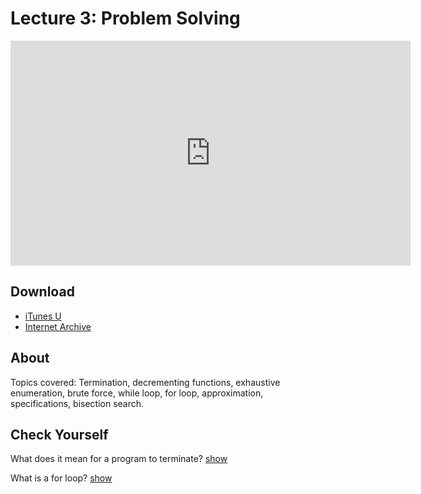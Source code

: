 # Lecture 3: Problem Solving

<iframe width="640" height="360" src="http://www.youtube.com/embed/ggxY20cXql8?feature=player_detailpage" frameborder="0" allowfullscreen></iframe>

## Download

- [iTunes U](http://itunes.apple.com/us/itunes-u/lecture-3-problem-solving/id499270153?i=110101035)
- [Internet Archive](http://www.archive.org/download/MIT6.00SCS11/MIT6_00SCS11_lec03_300k.mp4)

## About

Topics covered: Termination, decrementing functions, exhaustive enumeration, brute force, while loop, for loop, approximation, specifications, bisection search.




<script>
function hide(id)
{
    document.getElementById(id).style.display = 'none';
}

function show(id)
{
    document.getElementById(id).style.display = 'block';
}
</script>


## Check Yourself

What does it mean for a program to terminate?
<a href="#" onclick="show('answer-1'); return false;">show</a>

<div id="answer-1" style="display: none;">Either the program will return a value, or throw an exception. A program that does not terminate runs indefinitely, typically because it's gotten stuck in a loop.</div>

What is a for loop?
<a href="#" onclick="show('answer-2'); return false;">show</a>

<div id="answer-2" style="display: none;">A for loop takes some sort of iterable object (a list, tuple, or string) and performs its function once for each item in that object. Any function that depends on the input can have a different result at each step, since the input is the current item.</div>



